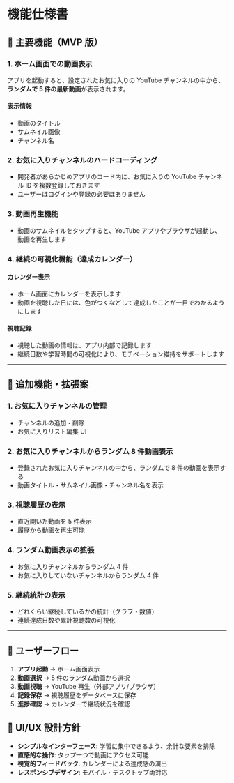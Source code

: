 # 機能仕様書

## 🎥 主要機能（MVP 版）

### 1. ホーム画面での動画表示

アプリを起動すると、設定されたお気に入りの YouTube チャンネルの中から、**ランダムで 5 件の最新動画**が表示されます。

#### 表示情報

- 動画のタイトル
- サムネイル画像
- チャンネル名

### 2. お気に入りチャンネルのハードコーディング

- 開発者があらかじめアプリのコード内に、お気に入りの YouTube チャンネル ID を複数登録しておきます
- ユーザーはログインや登録の必要はありません

### 3. 動画再生機能

- 動画のサムネイルをタップすると、YouTube アプリやブラウザが起動し、動画を再生します

### 4. 継続の可視化機能（達成カレンダー）

#### カレンダー表示

- ホーム画面にカレンダーを表示します
- 動画を視聴した日には、色がつくなどして達成したことが一目でわかるようにします

#### 視聴記録

- 視聴した動画の情報は、アプリ内部で記録します
- 継続日数や学習時間の可視化により、モチベーション維持をサポートします

---

## 🚀 追加機能・拡張案

### 1. お気に入りチャンネルの管理

- チャンネルの追加・削除
- お気に入りリスト編集 UI

### 2. お気に入りチャンネルからランダム 8 件動画表示

- 登録されたお気に入りチャンネルの中から、ランダムで 8 件の動画を表示する
- 動画タイトル・サムネイル画像・チャンネル名を表示

### 3. 視聴履歴の表示

- 直近開いた動画を 5 件表示
- 履歴から動画を再生可能

### 4. ランダム動画表示の拡張

- お気に入りチャンネルからランダム 4 件
- お気に入りしていないチャンネルからランダム 4 件

### 5. 継続統計の表示

- どれくらい継続しているかの統計（グラフ・数値）
- 連続達成日数や累計視聴数の可視化

---

## 🔄 ユーザーフロー

1. **アプリ起動** → ホーム画面表示
2. **動画選択** → 5 件のランダム動画から選択
3. **動画視聴** → YouTube 再生（外部アプリ/ブラウザ）
4. **記録保存** → 視聴履歴をデータベースに保存
5. **進捗確認** → カレンダーで継続状況を確認

## 📱 UI/UX 設計方針

- **シンプルなインターフェース**: 学習に集中できるよう、余計な要素を排除
- **直感的な操作**: タップ一つで動画にアクセス可能
- **視覚的フィードバック**: カレンダーによる達成感の演出
- **レスポンシブデザイン**: モバイル・デスクトップ両対応

